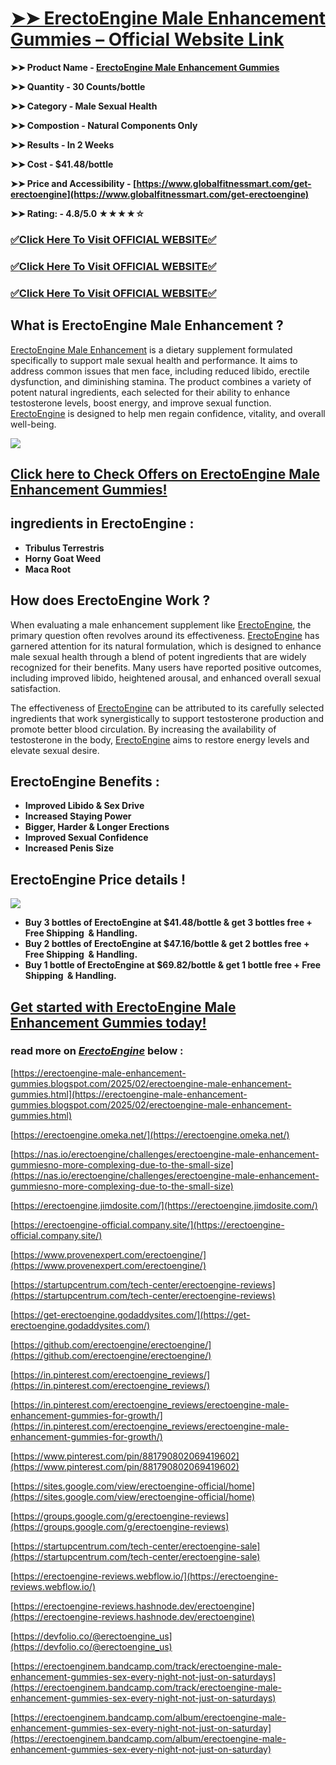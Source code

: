 # **[➤➤ ErectoEngine Male Enhancement Gummies – Official Website Link](https://www.globalfitnessmart.com/get-erectoengine)**

**➤➤ Product Name - [ErectoEngine Male Enhancement Gummies](https://www.globalfitnessmart.com/get-erectoengine)**

**➤➤ Quantity - 30 Counts/bottle**

**➤➤ Category - Male Sexual Health**

**➤➤ Compostion - Natural Components Only**

**➤➤ Results - In 2 Weeks**

**➤➤ Cost - $41.48/bottle**

**➤➤ Price and Accessibility - [https://www.globalfitnessmart.com/get-erectoengine](https://www.globalfitnessmart.com/get-erectoengine)**

**➤➤ Rating: - 4.8/5.0 ★★★★☆**

### [✅**Click Here To Visit OFFICIAL WEBSITE**✅](https://www.globalfitnessmart.com/get-erectoengine)

### [✅**Click Here To Visit OFFICIAL WEBSITE**✅](https://www.globalfitnessmart.com/get-erectoengine)

### [✅**Click Here To Visit OFFICIAL WEBSITE**✅](https://www.globalfitnessmart.com/get-erectoengine)

## **What is ErectoEngine Male Enhancement ?**

[ErectoEngine Male Enhancement](https://erectoengine.jimdosite.com/) is a dietary supplement formulated specifically to support male sexual health and performance. It aims to address common issues that men face, including reduced libido, erectile dysfunction, and diminishing stamina. The product combines a variety of potent natural ingredients, each selected for their ability to enhance testosterone levels, boost energy, and improve sexual function. [ErectoEngine](https://erectoengine-official.company.site/) is designed to help men regain confidence, vitality, and overall well-being.

[![](https://blogger.googleusercontent.com/img/b/R29vZ2xl/AVvXsEg3ZTiEzhMUeIAAn9fzYimFMVv2w3esAzh7aqu1-3Rw719hrqid0_ZjSiejwv8TimuxtJCe95-91q4ABwdBYiiZkDg449fOgMujMGbZ35eGHrRugw-u_ETISzxU7pkFnYpRbzMgwaNny2UarKyFbWGje7cc7Dh-fgGdquiDam6iVge4d1EaDZfUiB9oiswR/w640-h326/ErectoEngine%205.jpg)](https://www.globalfitnessmart.com/get-erectoengine)

## **[Click here to Check Offers on ErectoEngine Male Enhancement Gummies!](https://www.globalfitnessmart.com/get-erectoengine)**

## **ingredients in ErectoEngine** :

- **Tribulus Terrestris**
- **Horny Goat Weed**
- **Maca Root**

## **How does ErectoEngine Work ?**

When evaluating a male enhancement supplement like [ErectoEngine](https://sites.google.com/view/erectoengine-official/home), the primary question often revolves around its effectiveness. [ErectoEngine](https://groups.google.com/g/erectoengine-reviews) has garnered attention for its natural formulation, which is designed to enhance male sexual health through a blend of potent ingredients that are widely recognized for their benefits. Many users have reported positive outcomes, including improved libido, heightened arousal, and enhanced overall sexual satisfaction.

The effectiveness of [ErectoEngine](https://startupcentrum.com/tech-center/erectoengine-sale) can be attributed to its carefully selected ingredients that work synergistically to support testosterone production and promote better blood circulation. By increasing the availability of testosterone in the body, [ErectoEngine](https://erectoengine-reviews.webflow.io/) aims to restore energy levels and elevate sexual desire.

## **ErectoEngine Benefits :**

- **Improved Libido & Sex Drive**
- **Increased Staying Power**
- **Bigger, Harder & Longer Erections**
- **Improved Sexual Confidence**
- **Increased Penis Size**

## **ErectoEngine Price details !**

[![](https://blogger.googleusercontent.com/img/b/R29vZ2xl/AVvXsEhIuSVfE0tdn8ESZMWA0hktdlbYirvoqdC4v64RCnsEE6redf_rWRhYLUkFy6A0VRZ8j1roHwU9pjFwesY_UGDIsQwbWISB3zk5g_ABlV9kibCuyFQFKOE57LyA3P1i7VLFLyzWT-0w-ssv1DcPBgT6PFhuxE2WJ726FhLFovQwkbtjaQiYs5QML3ETGNAs/w640-h586/ErectoEngine%20price.png)](https://www.globalfitnessmart.com/get-erectoengine)

- **Buy 3 bottles of ErectoEngine at $41.48/bottle & get 3 bottles free + Free Shipping  & Handling.**
- **Buy 2 bottles of ErectoEngine at $47.16/bottle & get 2 bottles free + Free Shipping  & Handling.**
- **Buy 1 bottle of ErectoEngine at $69.82/bottle & get 1 bottle free + Free Shipping  & Handling.**

## **[Get started with ErectoEngine Male Enhancement Gummies today!](https://www.globalfitnessmart.com/get-erectoengine)**

### **read more on *[ErectoEngine](https://www.globalfitnessmart.com/get-erectoengine)* below :**

[https://erectoengine-male-enhancement-gummies.blogspot.com/2025/02/erectoengine-male-enhancement-gummies.html](https://erectoengine-male-enhancement-gummies.blogspot.com/2025/02/erectoengine-male-enhancement-gummies.html)

[https://erectoengine.omeka.net/](https://erectoengine.omeka.net/)

[https://nas.io/erectoengine/challenges/erectoengine-male-enhancement-gummiesno-more-complexing-due-to-the-small-size](https://nas.io/erectoengine/challenges/erectoengine-male-enhancement-gummiesno-more-complexing-due-to-the-small-size)

[https://erectoengine.jimdosite.com/](https://erectoengine.jimdosite.com/)

[https://erectoengine-official.company.site/](https://erectoengine-official.company.site/)

[https://www.provenexpert.com/erectoengine/](https://www.provenexpert.com/erectoengine/)

[https://startupcentrum.com/tech-center/erectoengine-reviews](https://startupcentrum.com/tech-center/erectoengine-reviews)

[https://get-erectoengine.godaddysites.com/](https://get-erectoengine.godaddysites.com/)

[https://github.com/erectoengine/erectoengine/](https://github.com/erectoengine/erectoengine/)

[https://in.pinterest.com/erectoengine_reviews/](https://in.pinterest.com/erectoengine_reviews/)

[https://in.pinterest.com/erectoengine_reviews/erectoengine-male-enhancement-gummies-for-growth/](https://in.pinterest.com/erectoengine_reviews/erectoengine-male-enhancement-gummies-for-growth/)

[https://www.pinterest.com/pin/881790802069419602](https://www.pinterest.com/pin/881790802069419602)

[https://sites.google.com/view/erectoengine-official/home](https://sites.google.com/view/erectoengine-official/home)

[https://groups.google.com/g/erectoengine-reviews](https://groups.google.com/g/erectoengine-reviews)

[https://startupcentrum.com/tech-center/erectoengine-sale](https://startupcentrum.com/tech-center/erectoengine-sale)

[https://erectoengine-reviews.webflow.io/](https://erectoengine-reviews.webflow.io/)

[https://erectoengine-reviews.hashnode.dev/erectoengine](https://erectoengine-reviews.hashnode.dev/erectoengine)

[https://devfolio.co/@erectoengine_us](https://devfolio.co/@erectoengine_us)

[https://erectoenginem.bandcamp.com/track/erectoengine-male-enhancement-gummies-sex-every-night-not-just-on-saturdays](https://erectoenginem.bandcamp.com/track/erectoengine-male-enhancement-gummies-sex-every-night-not-just-on-saturdays)

[https://erectoenginem.bandcamp.com/album/erectoengine-male-enhancement-gummies-sex-every-night-not-just-on-saturday](https://erectoenginem.bandcamp.com/album/erectoengine-male-enhancement-gummies-sex-every-night-not-just-on-saturday)
